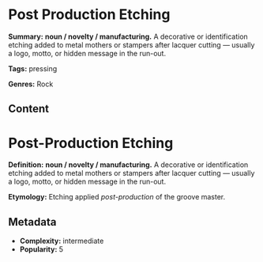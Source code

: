 # Post Production Etching

**Summary:** **noun / novelty / manufacturing.** A decorative or identification etching added to metal mothers or stampers after lacquer cutting — usually a logo, motto, or hidden message in the run-out.

**Tags:** pressing

**Genres:** Rock

## Content

# Post-Production Etching

**Definition:** **noun / novelty / manufacturing.** A decorative or identification etching added to metal mothers or stampers after lacquer cutting — usually a logo, motto, or hidden message in the run-out.

**Etymology:** Etching applied *post-production* of the groove master.

## Metadata

- **Complexity:** intermediate
- **Popularity:** 5
